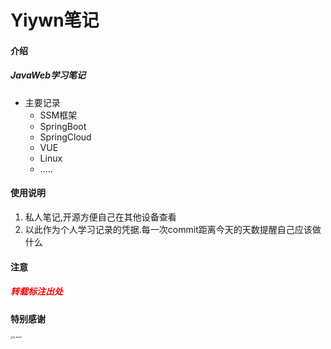 # Yiywn笔记

#### 介绍
##### 	JavaWeb学习笔记

- 主要记录
  - SSM框架
  - SpringBoot
  - SpringCloud
  - VUE
  - Linux
  - .....



#### 使用说明

1. 私人笔记,开源方便自己在其他设备查看
2. 以此作为个人学习记录的凭据.每一次commit距离今天的天数提醒自己应该做什么



#### 注意

##### 	<font color='red'>转载标注出处</font>





#### 特别感谢



<img src="http://file.lifepoem.fun/note/jb_beam.png" alt="jb_beam" style="zoom: 25%;" />
